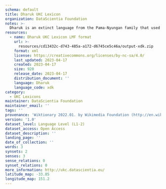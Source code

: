 ```yaml
---
schema: default
title: Dharuk UKC Lexicon
organization: DataScientia Foundation
notes: >-
  Dharuk is an extinct language from the Pama-Nyungan family that used to be spoken in Australia. The UKC Lexicon of Dharuk is represented as a lexico-semantic network. It consists of words, word senses, synsets, as well as sense-level and synset-level relationships
resources:
  - name: Dharuk UKC Lexicon LMF format
    url: >-
      resources/cd13432c-d743-485a-a172-d6745ce5c46a/output-xdk.zip
    format: xml
    license: https://creativecommons.org/licenses/by-nc-sa/4.0/
    last_updated: 2023-04-17
    created: 2023-04-17
    size: 920
    release_date: 2023-04-17
    distribution_document: ''
    language: Dharuk
    language_code: xdk
category:
  - UKC Lexicons
maintainer: DataScientia Foundation
maintainer_email: ''
tags: ''
provenance: 'Wiktionary 2022.01. by Wikimedia Foundation (http://en.wiktionary.org); Princeton WordNet 2.1 by Princeton University (https://wordnet.princeton.edu)'
version: '1.0'
dataset_level: Language Level (L1-2)
dataset_access: Open Access
dataset_description: ''
landing_page: ''
date_of_collection: ''
words: 3
synsets: 2
senses: 3
sense_relations: 0
synset_relations: 0
more_information: http://ukc.datascientia.eu/
latitude_map: -33.85
longitude_map: 151.2
---
```


